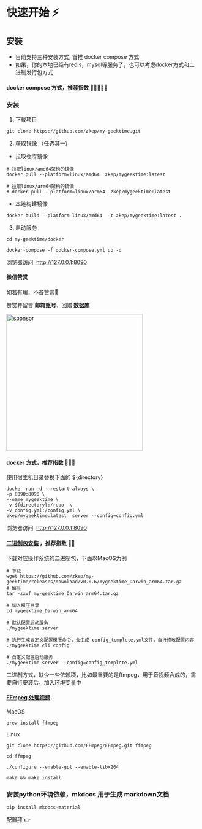 # 快速开始 ⚡️

## 安装
* 目前支持三种安装方式, 首推 docker compose 方式
* 如果，你的本地已经有redis，mysql等服务了，也可以考虑docker方式和二进制发行包方式

#### docker compose 方式，推荐指数 🌟🌟🌟🌟🌟

### 安装

1. 下载项目

```shell
git clone https://github.com/zkep/my-geektime.git
```
2. 获取镜像 （任选其一）
- 拉取仓库镜像
```shell
# 拉取linux/amd64架构的镜像
docker pull --platform=linux/amd64  zkep/mygeektime:latest

# 拉取linux/arm64架构的镜像
# docker pull --platform=linux/arm64  zkep/mygeektime:latest
```
- 本地构建镜像
```shell
docker build --platform linux/amd64  -t zkep/mygeektime:latest .
```

3. 启动服务
```shell
cd my-geektime/docker

docker-compose -f docker-compose.yml up -d
```

浏览器访问:  http://127.0.0.1:8090

#### 微信赞赏

如若有用，不吝赞赏👏

赞赏并留言 <b>邮箱账号</b>，回赠<b> [数据库](https://zkep.github.io/my-geektime/guide/data_default/) </b>

<picture>
  <img
    alt="sponsor"
    src="../../images/sponsor.jpg"
    width="356px"
  />
</picture>


#### docker 方式，推荐指数 🌟🌟🌟
使用宿主机目录替换下面的 ${directory}
```shell
docker run -d --restart always \
-p 8090:8090 \
--name mygeektime \
-v ${directory}:/repo  \
-v config.yml:/config.yml \
zkep/mygeektime:latest  server --config=config.yml
```
浏览器访问:  http://127.0.0.1:8090


#### [二进制包安装](https://github.com/zkep/my-geektime/releases) ，推荐指数 🌟🌟

下载对应操作系统的二进制包，下面以MacOS为例
```shell
# 下载
wget https://github.com/zkep/my-geektime/releases/download/v0.0.6/mygeektime_Darwin_arm64.tar.gz
# 解压
tar -zxvf my-geektime_Darwin_arm64.tar.gz

# 切入解压目录
cd mygeektime_Darwin_arm64

# 默认配置启动服务
./mygeektime server 

# 执行生成自定义配置模版命令，会生成 config_templete.yml文件，自行修改配置内容 
./mygeektime cli config

# 自定义配置启动服务
./mygeektime server --config=config_templete.yml

```
二进制方式，缺少一些依赖项，比如最重要的是ffmpeg，用于音视频合成的，需要自行安装后，加入环境变量中
#### [FFmpeg 处理视频](https://ffmpeg.org/download.html)
MacOS
```shell
brew install ffmpeg        
```
Linux
```shell
git clone https://github.com/FFmpeg/FFmpeg.git ffmpeg

cd ffmpeg

./configure --enable-gpl --enable-libx264

make && make install
```

### 安装python环境依赖，mkdocs 用于生成 markdown文档

```shell
pip install mkdocs-material
```


[配置项](./config.md)  👉